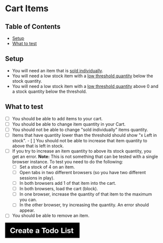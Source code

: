 # Cart Items <!-- omit in toc -->

## Table of Contents <!-- omit in toc -->

- [Setup](#setup)
- [What to test](#what-to-test)

## Setup

-   You will need an item that is [sold individually](https://docs.fincommerce.com/wp-content/uploads/2016/06/disable-stock-mgmt.png).
-   You will need a low stock item with a [low threshold quantity](https://docs.fincommerce.com/wp-content/uploads/2016/06/simpleproduct-inventory.png) below the stock quantity.
-   You will need a low stock item with a [low threshold quantity](https://docs.fincommerce.com/wp-content/uploads/2016/06/simpleproduct-inventory.png) above 0 and a stock quantity below the threshold.

## What to test

-   [ ] You should be able to add items to your cart.
-   [ ] You should be able to change item quantity in your Cart.
-   [ ] You should not be able to change "sold individually" items quantity.
-   [ ] Items that have quantity lower than the threshold should show "x Left in stock". - [ ] You should not be able to increase that item quantity to above that is left in stock.
-   [ ] If you try to increase an item quantity to above its stock quantity, you get an error. **Note:** This is not something that can be tested with a single browser instance. To test you need to do the following:
    -   [ ] Set a stock of 4 on an item.
    -   [ ] Open tabs in two different browsers (so you have two different sessions in play).
    -   [ ] In both browsers add 1 of that item into the cart.
    -   [ ] In both browsers, load the cart (block).
    -   [ ] In one browser, increase the quantity of that item to the maximum you can.
    -   [ ] In the other browser, try increasing the quantity. An error should appear.
-   [ ] You should be able to remove an item.

[![Create Todo list](https://raw.githubusercontent.com/senadir/todo-my-markdown/master/public/github-button.svg?sanitize=true)](https://git-todo.netlify.app/create)
